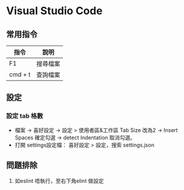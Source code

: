 # Visual Studio Code

## 常用指令

|  指令   | 說明
|  ----  | ----  |
| F1 | 搜尋檔案 |
| cmd + t | 查詢檔案 |

## 設定

### 設定 tab 格數

- 檔案 -> 喜好設定 -> 設定 > 使用者區&工作區 Tab Size 改為2 -> Insert Spaces 確定勾選 -> detect Indentation 取消勾選。
- 打開 settings設定檔： 喜好設定 > 設定，搜索 settings.json

## 問題排除

1. 如eslint 唔執行，至右下角elint 做設定
